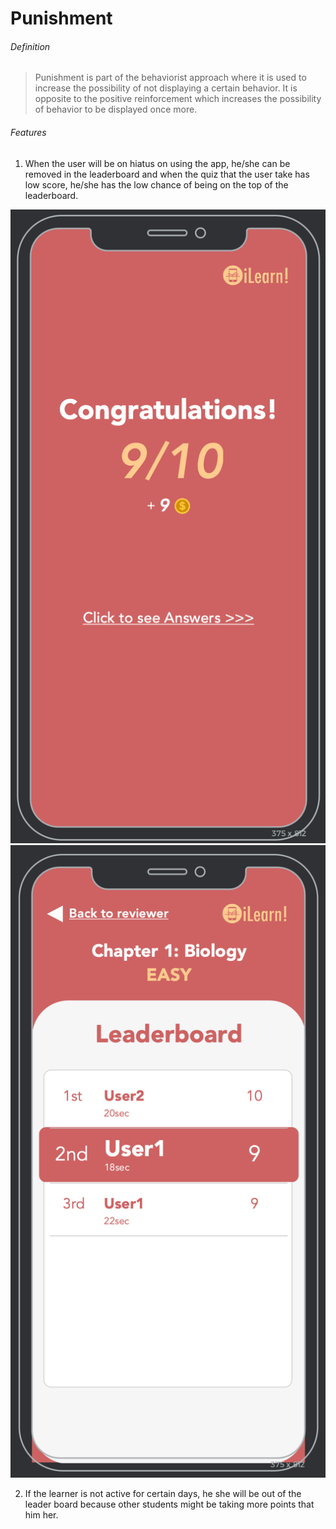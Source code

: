 # Punishment


###### Definition
> Punishment is part of the behaviorist approach where it is used to increase the
possibility of not displaying a certain behavior. It is opposite to the positive
reinforcement which increases the possibility of behavior to be displayed once more.

###### Features
1. When the user will be on hiatus on using the app, he/she can be removed in the
leaderboard and when the quiz that the user take has low score, he/she has the low
chance of being on the top of the leaderboard.

![image info](../Images/score.png)
![image info](../Images/leaderboard.png)

2.	If the learner is not active for certain days, he she will be out of the leader board
because other students might be taking more points that him her.

